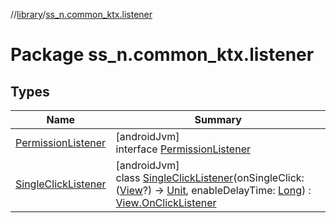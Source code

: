 //[library](../../index.md)/[ss_n.common_ktx.listener](index.md)

# Package ss_n.common_ktx.listener

## Types

| Name | Summary |
|---|---|
| [PermissionListener](-permission-listener/index.md) | [androidJvm]<br>interface [PermissionListener](-permission-listener/index.md) |
| [SingleClickListener](-single-click-listener/index.md) | [androidJvm]<br>class [SingleClickListener](-single-click-listener/index.md)(onSingleClick: ([View](https://developer.android.com/reference/kotlin/android/view/View.html)?) -&gt; [Unit](https://kotlinlang.org/api/latest/jvm/stdlib/kotlin/-unit/index.html), enableDelayTime: [Long](https://kotlinlang.org/api/latest/jvm/stdlib/kotlin/-long/index.html)) : [View.OnClickListener](https://developer.android.com/reference/kotlin/android/view/View.OnClickListener.html) |
